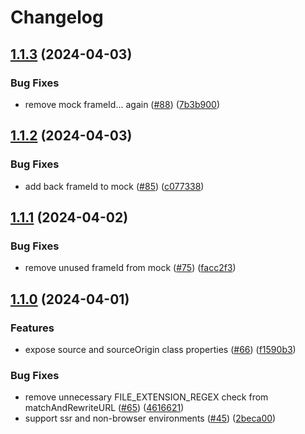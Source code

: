 # Changelog

## [1.1.3](https://github.com/discord/embedded-app-sdk/compare/v1.1.2...v1.1.3) (2024-04-03)


### Bug Fixes

* remove mock frameId... again ([#88](https://github.com/discord/embedded-app-sdk/issues/88)) ([7b3b900](https://github.com/discord/embedded-app-sdk/commit/7b3b900fb306043be74f554eeec6cbe73cb5f855))

## [1.1.2](https://github.com/discord/embedded-app-sdk/compare/v1.1.1...v1.1.2) (2024-04-03)


### Bug Fixes

* add back frameId to mock ([#85](https://github.com/discord/embedded-app-sdk/issues/85)) ([c077338](https://github.com/discord/embedded-app-sdk/commit/c0773385f411d6abbcf37fe356e0ff098e14fef0))

## [1.1.1](https://github.com/discord/embedded-app-sdk/compare/v1.1.0...v1.1.1) (2024-04-02)


### Bug Fixes

* remove unused frameId from mock ([#75](https://github.com/discord/embedded-app-sdk/issues/75)) ([facc2f3](https://github.com/discord/embedded-app-sdk/commit/facc2f3f96f6f56191d8f7311b6057f04eb8e02a))

## [1.1.0](https://github.com/discord/embedded-app-sdk/compare/v1.0.0...v1.1.0) (2024-04-01)


### Features

* expose source and sourceOrigin class properties ([#66](https://github.com/discord/embedded-app-sdk/issues/66)) ([f1590b3](https://github.com/discord/embedded-app-sdk/commit/f1590b3980abff50a354c89be5e347fb9878d8d4))


### Bug Fixes

* remove unnecessary FILE_EXTENSION_REGEX check from matchAndRewriteURL ([#65](https://github.com/discord/embedded-app-sdk/issues/65)) ([4616621](https://github.com/discord/embedded-app-sdk/commit/46166212f12e07ba08886ceabfb28d8f1767adf9))
* support ssr and non-browser environments ([#45](https://github.com/discord/embedded-app-sdk/issues/45)) ([2beca00](https://github.com/discord/embedded-app-sdk/commit/2beca00fa2f07be5a6c6837a95513e24c9de5c8d))
